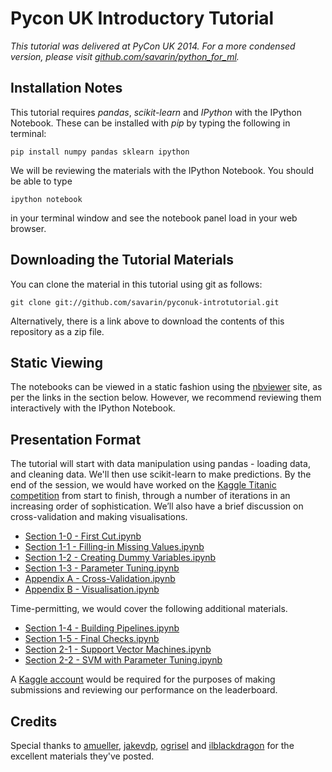 # Pycon UK Introductory Tutorial

*This tutorial was delivered at PyCon UK 2014. For a more condensed version, please visit [github.com/savarin/python_for_ml](https://github.com/savarin/python_for_ml).*

## Installation Notes
This tutorial requires *pandas*, *scikit-learn* and *IPython* with the IPython Notebook. These can
be installed with *pip* by typing the following in terminal:

	pip install numpy pandas sklearn ipython

We will be reviewing the materials with the IPython Notebook. You should be able to type
	
	ipython notebook
	
in your terminal window and see the notebook panel load in your web browser.


## Downloading the Tutorial Materials

You can clone the material in this tutorial using git as follows:

	git clone git://github.com/savarin/pyconuk-introtutorial.git

Alternatively, there is a link above to download the contents of this repository as a zip
file.


## Static Viewing

The notebooks can be viewed in a static fashion using the [nbviewer](http://nbviewer.ipython.org)
site, as per the links in the section below. However, we recommend reviewing them
interactively with the IPython Notebook.


## Presentation Format

The tutorial will start with data manipulation using pandas - loading data, and cleaning data. 
We'll then use scikit-learn to make predictions. By the end of the session, we would have
worked on the [Kaggle Titanic competition](https://www.kaggle.com/c/titanic-gettingStarted)
from start to finish, through a number of iterations in an increasing order of sophistication.
We’ll also have a brief discussion on cross-validation and making visualisations.
- [Section 1-0 - First Cut.ipynb](http://nbviewer.ipython.org/github/savarin/pyconuk-introtutorial/blob/master/notebooks/Section%201-0%20-%20First%20Cut.ipynb)
- [Section 1-1 - Filling-in Missing Values.ipynb](http://nbviewer.ipython.org/github/savarin/pyconuk-introtutorial/blob/master/notebooks/Section%201-1%20-%20Filling-in%20Missing%20Values.ipynb)
- [Section 1-2 - Creating Dummy Variables.ipynb](http://nbviewer.ipython.org/github/savarin/pyconuk-introtutorial/blob/master/notebooks/Section%201-2%20-%20Creating%20Dummy%20Variables.ipynb)
- [Section 1-3 - Parameter Tuning.ipynb](http://nbviewer.ipython.org/github/savarin/pyconuk-introtutorial/blob/master/notebooks/Section%201-3%20-%20Parameter%20Tuning.ipynb)
- [Appendix A - Cross-Validation.ipynb](http://nbviewer.ipython.org/github/savarin/pyconuk-introtutorial/blob/master/notebooks/Appendix%20A%20-%20Cross-Validation.ipynb)
- [Appendix B - Visualisation.ipynb](http://nbviewer.ipython.org/github/savarin/pyconuk-introtutorial/blob/master/notebooks/Appendix%20B%20-%20Visualisation.ipynb)

Time-permitting, we would cover the following additional materials.
- [Section 1-4 - Building Pipelines.ipynb](http://nbviewer.ipython.org/github/savarin/pyconuk-introtutorial/blob/master/notebooks/Section%201-4%20-%20Building%20Pipelines.ipynb)
- [Section 1-5 - Final Checks.ipynb](http://nbviewer.ipython.org/github/savarin/pyconuk-introtutorial/blob/master/notebooks/Section%201-5%20-%20Final%20Checks.ipynb)
- [Section 2-1 - Support Vector Machines.ipynb](http://nbviewer.ipython.org/github/savarin/pyconuk-introtutorial/blob/master/notebooks/Section%202-1%20-%20Support%20Vector%20Machines.ipynb)
- [Section 2-2 - SVM with Parameter Tuning.ipynb](http://nbviewer.ipython.org/github/savarin/pyconuk-introtutorial/blob/master/notebooks/Section%202-2%20-%20SVM%20with%20Parameter%20Tuning.ipynb)

A [Kaggle account](https://www.kaggle.com/account/register) would be required for the
purposes of making submissions and reviewing our performance on the leaderboard.


## Credits

Special thanks to [amueller](https://github.com/amueller), [jakevdp](https://github.com/jakevdp), 
[ogrisel](https://github.com/ogrisel) and [ilblackdragon](https://github.com/ilblackdragon) for the 
excellent materials they've posted.